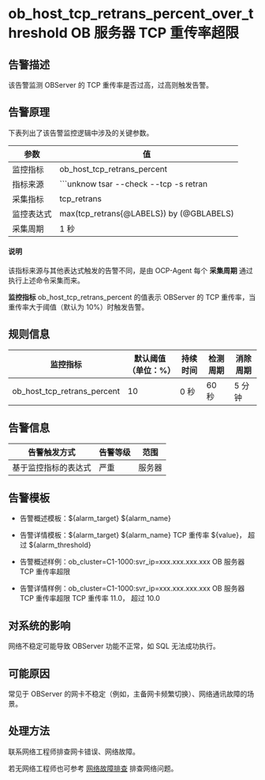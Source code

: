 ob_host_tcp_retrans_percent_over_threshold OB 服务器 TCP 重传率超限
================================================================================

**告警描述**
-----------------------------

该告警监测 OBServer 的 TCP 重传率是否过高，过高则触发告警。

告警原理
-------------------------

下表列出了该告警监控逻辑中涉及的关键参数。

|  参数   |                                               值                                               |
|-------|-----------------------------------------------------------------------------------------------|
| 监控指标  | ob_host_tcp_retrans_percent                                                                   |
| 指标来源  | ```unknow tsar --check --tcp -s retran | awk -F '=' '{print $2}' ```  |
| 采集指标  | tcp_retrans                                                                                   |
| 监控表达式 | max(tcp_retrans{@LABELS}) by (@GBLABELS)                                                      |
| 采集周期  | 1 秒                                                                                           |

<main id="notice" type='explain'>
    <h4>说明</h4>
    <p>该指标来源与其他表达式触发的告警不同，是由 OCP-Agent 每个 <b>采集周期</b> 通过执行上述命令采集而来。</p>
 </main>

**监控指标** ob_host_tcp_retrans_percent 的值表示 OBServer 的 TCP 重传率，当重传率大于阈值（默认为 10%）时触发告警。

**规则信息**
-----------------------------

|            监控指标             | 默认阈值（单位：%） | 持续时间 | 检测周期 | 消除周期 |
|-----------------------------|------------|------|------|------|
| ob_host_tcp_retrans_percent | 10         | 0 秒  | 60 秒 | 5 分钟 |

**告警信息**
-----------------------------

|   告警触发方式   | 告警等级 | 范围  |
|------------|------|-----|
| 基于监控指标的表达式 | 严重   | 服务器 |

**告警模板**
-----------------------------

* 告警概述模板：\${alarm_target} ${alarm_name}

* 告警详情模板：\${alarm_target} \${alarm_name} TCP 重传率 \${value}， 超过 ${alarm_threshold}

* 告警概述样例：ob_cluster=C1-1000:svr_ip=xxx.xxx.xxx.xxx OB 服务器 TCP 重传率超限

* 告警详情样例：ob_cluster=C1-1000:svr_ip=xxx.xxx.xxx.xxx OB 服务器 TCP 重传率超限 TCP 重传率 11.0， 超过 10.0

**对系统的影响**
-------------------------------

网络不稳定可能导致 OBServer 功能不正常，如 SQL 无法成功执行。

**可能原因**
-----------------------------

常见于 OBServer 的网卡不稳定（例如，主备网卡频繁切换）、网络通讯故障的场景。

处理方法
-------------------------

联系网络工程师排查网卡错误、网络故障。

若无网络工程师也可参考 [网络故障排查](../4.alarm-appendix/6.network-troubleshooting.md) 排查网络问题。

